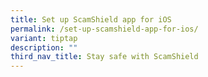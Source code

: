 ```yaml
---
title: Set up ScamShield app for iOS
permalink: /set-up-scamshield-app-for-ios/
variant: tiptap
description: ""
third_nav_title: Stay safe with ScamShield
---
```

